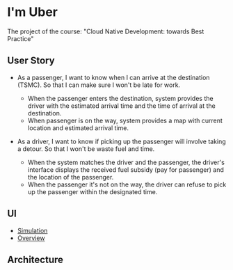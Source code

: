 # I'm Uber
The project of the course: "Cloud Native Development: towards Best Practice"

## User Story
* As a passenger, I want to know when I can arrive at the destination (TSMC). So that I can make sure I won't be late for work.
  * When the passenger enters the destination, system provides the driver with the estimated arrival time and the time of arrival at the destination.
  * When passenger is on the way, system provides a map with current location and estimated arrival time.

* As a driver, I want to know if picking up the passenger will involve taking a detour. So that I won't be waste fuel and time.
  * When the system matches the driver and the passenger, the driver's interface displays the received fuel subsidy (pay for passenger) and the location of the passenger.
  * When the passenger it's not on the way, the driver can refuse to pick up the passenger within the designated time.

## UI
* [Simulation](https://www.figma.com/proto/qbXvVCPwZjpdeMViuHousL/I'm-Uber-ver.2?node-id=1-2&scaling=scale-down&page-id=0%3A1&starting-point-node-id=1%3A2)
* [Overview](https://www.figma.com/file/qbXvVCPwZjpdeMViuHousL/I'm-Uber-ver.2?node-id=0%3A1&t=xeWR0Qt9vekcb2T9-1)

## Architecture
